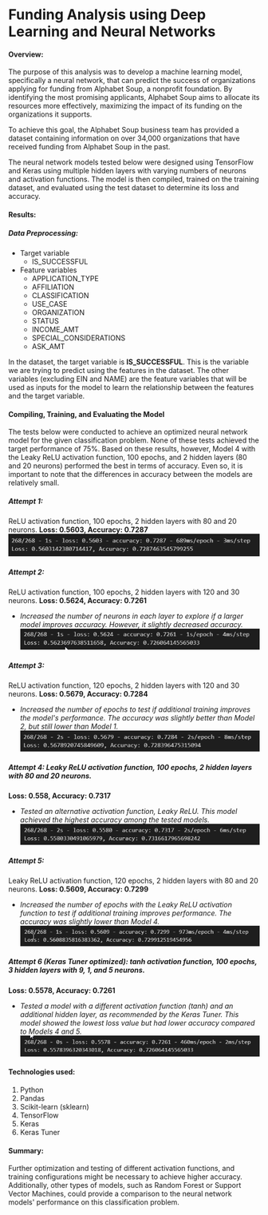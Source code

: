 # Funding Analysis using Deep Learning and Neural Networks

#### Overview:
The purpose of this analysis was to develop a machine learning model, specifically a neural network, that can predict the success of organizations applying for funding from Alphabet Soup, a nonprofit foundation. By identifying the most promising applicants, Alphabet Soup aims to allocate its resources more effectively, maximizing the impact of its funding on the organizations it supports.

To achieve this goal, the Alphabet Soup business team has provided a dataset containing information on over 34,000 organizations that have received funding from Alphabet Soup in the past. 

The neural network models tested below were designed using TensorFlow and Keras using multiple hidden layers with varying numbers of neurons and activation functions.  The model is then compiled, trained on the training dataset, and evaluated using the test dataset to determine its loss and accuracy.

#### Results:
##### Data Preprocessing:
* Target variable
  * IS_SUCCESSFUL
* Feature variables
  * APPLICATION_TYPE
  * AFFILIATION
  * CLASSIFICATION
  * USE_CASE
  * ORGANIZATION
  * STATUS
  * INCOME_AMT
  * SPECIAL_CONSIDERATIONS
  * ASK_AMT

In the dataset, the target variable is **IS_SUCCESSFUL**. This is the variable we are trying to predict using the features in the dataset. The other variables (excluding EIN and NAME) are the feature variables that will be used as inputs for the model to learn the relationship between the features and the target variable.

#### Compiling, Training, and Evaluating the Model
The tests below were conducted to achieve an optimized neural network model for the given classification problem.  None of these tests achieved the target performance of 75%.  Based on these results, however, Model 4 with the Leaky ReLU activation function, 100 epochs, and 2 hidden layers (80 and 20 neurons) performed the best in terms of accuracy.  Even so, it is important to note that the differences in accuracy between the models are relatively small.

##### Attempt 1: 
ReLU activation function, 100 epochs, 2 hidden layers with 80 and 20 neurons.
**Loss: 0.5603, Accuracy: 0.7287**
![1-Results](https://github.com/rchascall/deep-learning-challenge/blob/main/images/attempt_1.png)

##### Attempt 2: 
ReLU activation function, 100 epochs, 2 hidden layers with 120 and 30 neurons.
**Loss: 0.5624, Accuracy: 0.7261**
* *Increased the number of neurons in each layer to explore if a larger model improves accuracy. However, it slightly decreased accuracy.*
![2-Results](https://github.com/rchascall/deep-learning-challenge/blob/main/images/attempt_2.png)

##### Attempt 3: 
ReLU activation function, 120 epochs, 2 hidden layers with 120 and 30 neurons.
**Loss: 0.5679, Accuracy: 0.7284**
* *Increased the number of epochs to test if additional training improves the model's performance. The accuracy was slightly better than Model 2, but still lower than Model 1.*
![3-Results](https://github.com/rchascall/deep-learning-challenge/blob/main/images/attempt_3.png)

##### Attempt 4: Leaky ReLU activation function, 100 epochs, 2 hidden layers with 80 and 20 neurons.
**Loss: 0.558, Accuracy: 0.7317**
* *Tested an alternative activation function, Leaky ReLU. This model achieved the highest accuracy among the tested models.*
![4-Results](https://github.com/rchascall/deep-learning-challenge/blob/main/images/attempt_4.png)

##### Attempt 5: 
Leaky ReLU activation function, 120 epochs, 2 hidden layers with 80 and 20 neurons.
**Loss: 0.5609, Accuracy: 0.7299**
* *Increased the number of epochs with the Leaky ReLU activation function to test if additional training improves performance. The accuracy was slightly lower than Model 4.*
![5-Results](https://github.com/rchascall/deep-learning-challenge/blob/main/images/attempt_5.png)

##### Attempt 6 (Keras Tuner optimized): tanh activation function, 100 epochs, 3 hidden layers with 9, 1, and 5 neurons.
**Loss: 0.5578, Accuracy: 0.7261**
* *Tested a model with a different activation function (tanh) and an additional hidden layer, as recommended by the Keras Tuner. This model showed the lowest loss value but had lower accuracy compared to Models 4 and 5.*
![6-Results](https://github.com/rchascall/deep-learning-challenge/blob/main/images/attempt_6.png)

#### Technologies used:
1.	Python
2.	Pandas
3.	Scikit-learn (sklearn)
4.	TensorFlow
5.	Keras
6.	Keras Tuner

#### Summary:
Further optimization and testing of different activation functions, and training configurations might be necessary to achieve higher accuracy. Additionally, other types of models, such as Random Forest or Support Vector Machines, could provide a comparison to the neural network models' performance on this classification problem.
